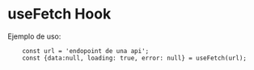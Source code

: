 # useFetch Hook

Ejemplo de uso: 

```
    const url = 'endopoint de una api'; 
    const {data:null, loading: true, error: null} = useFetch(url); 
```

 